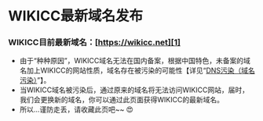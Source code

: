 # WIKICC最新域名发布

### WIKICC目前最新域名：[https://wikicc.net][1]


  [1]: https://wikicc.net

 - 由于“种种原因”，WIKICC域名无法在国内备案，根据中国特色，未备案的域名加上WIKICC的网站性质，域名存在被污染的可能性【详见“[DNS污染（域名污染）][2]”】。
 - 当WIKICC域名被污染后，通过原来的域名将无法访问WIKICC网站，届时，我们会更换新的域名，你可以通过此页面获得WIKICC的最新域名。
 - 所以...谨防走丢，请收藏此页吧~~ 😍
 
 
  [2]: https://baike.baidu.com/item/DNS污染
